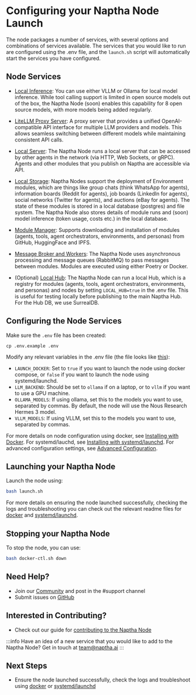 # Configuring your Naptha Node Launch

The node packages a number of services, with several options and combinations of services available. The services that you would like to run are configured using the .env file, and the `launch.sh` script will automatically start the services you have configured.

## Node Services

- [Local Inference](https://github.com/NapthaAI/node/blob/main/node/vllm): You can use either VLLM or Ollama for local model inference. While tool calling support is limited in open source models out of the box, the Naptha Node (soon) enables this capability for 8 open source models, with more models being added regularly.

- [LiteLLM Proxy Server](https://github.com/NapthaAI/node/tree/main/node/litellm): A proxy server that provides a unified OpenAI-compatible API interface for multiple LLM providers and models. This allows seamless switching between different models while maintaining consistent API calls.

- [Local Server](https://github.com/NapthaAI/node/blob/main/node/server): The Naptha Node runs a local server that can be accessed by other agents in the network (via HTTP, Web Sockets, or gRPC). Agents and other modules that you publish on Naptha are accessible via API.

- [Local Storage](https://github.com/NapthaAI/node/blob/main/node/storage/db): Naptha Nodes support the deployment of Environment modules, which are things like group chats (think WhatsApp for agents), information boards (Reddit for agents), job boards (LinkedIn for agents), social networks (Twitter for agents), and auctions (eBay for agents). The state of these modules is stored in a local database (postgres) and file system. The Naptha Node also stores details of module runs and (soon) model inference (token usage, costs etc.) in the local database.

- [Module Manager](https://github.com/NapthaAI/node/blob/main/node/module_manager.py): Supports downloading and installation of modules (agents, tools, agent orchestrators, environments, and personas) from GitHub, HuggingFace and IPFS. 

- [Message Broker and Workers](https://github.com/NapthaAI/node/blob/main/node/worker): The Naptha Node uses asynchronous processing and message queues (RabbitMQ) to pass messages between modules. Modules are executed using either Poetry or Docker. 

- (Optional) [Local Hub](https://github.com/NapthaAI/node/blob/main/node/storage/hub): The Naptha Node can run a local Hub, which is a registry for modules (agents, tools, agent orchestrators, environments, and personas) and nodes by setting `LOCAL_HUB=true` in the .env file. This is useful for testing locally before publishing to the main Naptha Hub. For the Hub DB, we use SurrealDB.

## Configuring the Node Services

Make sure the `.env` file has been created:

```shell
cp .env.example .env
```

Modify any relevant variables in the .env file (the file looks like [this](https://github.com/NapthaAI/naptha-node/blob/main/.env.example)):

- `LAUNCH_DOCKER`: Set to `true` if you want to launch the node using docker compose, or `false` if you want to launch the node using systemd/launchd.
- `LLM_BACKEND`: Should be set to `ollama` if on a laptop, or to `vllm` if you want to use a GPU machine.
- `OLLAMA_MODELS`: If using ollama, set this to the models you want to use, separated by commas. By default, the node will use the Nous Research Hermes 3 model.
- `VLLM_MODELS`: If using VLLM, set this to the models you want to use, separated by commas.

For more details on node configuration using docker, see [Installing with Docker](2-docker.md). For systemd/lauchd, see [Installing with systemd/launchd](3-systemd.md). For advanced configuration settings, see [Advanced Configuration](4-advanced.md).

## Launching your Naptha Node

Launch the node using:

```bash
bash launch.sh
```

For more details on ensuring the node launched successfully, checking the logs and troubleshooting you can check out the relevant readme files for [docker](2-docker.md) and [systemd/launchd](3-systemd.md).

## Stopping your Naptha Node

To stop the node, you can use:

```bash
bash docker-ctl.sh down
```

## Need Help?

- Join our [Community](https://naptha.ai/naptha-community) and post in the #support channel
- Submit issues on [GitHub](https://github.com/NapthaAI)

## Interested in Contributing?

- Check out our guide for [contributing to the Naptha Node](https://docs.naptha.ai/Contributing/infrastructure-contributor)

:::info
Have an idea of a new service that you would like to add to the Naptha Node? Get in touch at [team@naptha.ai](mailto:team@naptha.ai)
:::

## Next Steps

- Ensure the node launched successfully, check the logs and troubleshoot using [docker](2-docker.md) or [systemd/launchd](3-systemd.md)